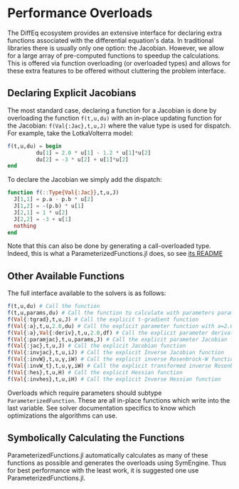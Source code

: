 # Performance Overloads

The DiffEq ecosystem provides an extensive interface for declaring extra functions
associated with the differential equation's data. In traditional libraries there
is usually only one option: the Jacobian. However, we allow for a large array
of pre-computed functions to speedup the calculations. This is offered via function
overloading (or overloaded types) and allows for these extra features to be
offered without cluttering the problem interface.

## Declaring Explicit Jacobians

The most standard case, declaring a function for a Jacobian is done by overloading
the function `f(t,u,du)` with an in-place updating function for the Jacobian:
`f(Val{:Jac},t,u,J)` where the value type is used for dispatch. For example,
take the LotkaVolterra model:

```julia
f(t,u,du) = begin
         du[1] = 2.0 * u[1] - 1.2 * u[1]*u[2]
         du[2] = -3 * u[2] + u[1]*u[2]
end
```

To declare the Jacobian we simply add the dispatch:

```julia
function f(::Type{Val{:Jac}},t,u,J)
  J[1,1] = p.a - p.b * u[2]
  J[1,2] = -(p.b) * u[1]
  J[2,1] = 1 * u[2]
  J[2,2] = -3 + u[1]
  nothing
end
```

Note that this can also be done by generating a call-overloaded type. Indeed, this
is what a ParameterizedFunctions.jl does, so see [its README](https://github.com/JuliaDiffEq/ParameterizedFunctions.jl)

## Other Available Functions

The full interface available to the solvers is as follows:

```julia
f(t,u,du) # Call the function
f(t,u,params,du) # Call the function to calculate with parameters params (vector)
f(Val{:tgrad},t,u,J) # Call the explicit t-gradient function
f(Val{:a},t,u,2.0,du) # Call the explicit parameter function with a=2.0
f(Val{:a},Val{:deriv},t,u,2.0,df) # Call the explicit parameter derivative function with a=2.0
f(Val{:paramjac},t,u,params,J) # Call the explicit parameter Jacobian function
f(Val{:jac},t,u,J) # Call the explicit Jacobian function
f(Val{:invjac},t,u,iJ) # Call the explicit Inverse Jacobian function
f(Val{:invW},t,u,γ,iW) # Call the explicit inverse Rosenbrock-W function (M - γJ)^(-1)
f(Val{:invW_t},t,u,γ,iW) # Call the explicit transformed inverse Rosenbrock-W function (M/γ - J)^(-1)
f(Val{:hes},t,u,H) # Call the explicit Hessian function
f(Val{:invhes},t,u,iH) # Call the explicit Inverse Hessian function
```

Overloads which require parameters should subtype `ParameterizedFunction`. These
are all in-place functions which write into the last variable. See solver documentation
specifics to know which optimizations the algorithms can use.

## Symbolically Calculating the Functions

ParameterizedFunctions.jl automatically calculates as many of these functions as
possible and generates the overloads using SymEngine. Thus for best performance
with the least work, it is suggested one use ParameterizedFunctions.jl.
